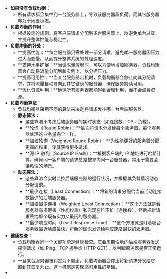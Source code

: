 - **如果没有负载均衡：**
	- 所有请求都会集中到一台服务器上，导致该服务器超负荷，而其它服务器却处于闲置状态。
- **负载均衡的作用：**
	- 根据设定的规则，将客户端请求分配到多台服务器上，以避免单台过载，并提升整体性能与稳定性。
- **负载均衡的好处：**
	- **提高性能：**每台服务器只需处理一部分请求，避免单一服务器因压力过大而变慢，从而提升整体系统的处理速度。
	- **支持水平扩展：**当请求量激增时，可以方便地增加服务器，负载均衡器会自动将流量分配到新实例上，以分担压力。
	- **提高可用性：**当某台服务器宕机时，负载均衡器会停止向其分配请求，并将流量自动导向到其它健康的服务器，确保服务持续可用。
	- **优化资源利用：**确保所有服务器都能得到合理利用，而不会浪费资源。
- **负载均衡算法：**
	- 负载均衡器采用不同的算法来决定将请求发往哪一台后端服务器。
	- **静态算法：**
		- 这些算法不考虑后端服务器的实时状态（如连接数、CPU 负载）。
		- **轮询（Round Robin）：**依次将请求分发给每个服务器，每个服务器处理的业务量完全一样。
		- **加权轮询（Weighted Round Robin）：**为性能更好的服务器分配更高的权重，使其获得更多请求。
		- **源 IP 散列（Source IP Hash）：**根据客户端的 IP 地址进行哈希计算，确保同一客户端的请求总是被导向同一台服务器。常用于需要会话粘性的场景。
	- **动态算法：**
		- 这些算法会实时监控后端服务器的运行状况，并根据其负载情况动态分配请求。
		- **最少连接（Least Connection）：**将新的请求分配给当前活动连接数最少的后端服务器。
		- **加权最少连接（Weighted Least Connection）：**这个方法就是看服务器有多厉害（性能权重）和它现在忙不忙（连接数），然后把新请求丢给那个既有实力又最闲的服务器。
		- **最少响应时间（Least Response Time）：**这个方法就是盯着哪台服务器最近响应最快，将新的请求发送给响应速度最快的服务器。
- **健康检查：**
	- 负载均衡器的一个关键功能是健康检查。它会周期性地向后端服务器发送探测请求（如 Ping、TCP 握手或 HTTP GET），以判断服务器是否正常运行。
	- 一旦某台服务器被判定为不健康，负载均衡器会停止将新请求分发给它，直到其恢复为止。这一机制是实现高可用性的基础。
-